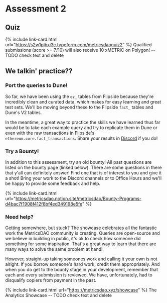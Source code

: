 # Assessment 2

## Quiz

{% include link-card.html url="https://s2w1pibxi3c.typeform.com/metricsdaoquiz2" %}
Qualified submissions (score >= 7/10) will also receive 10 xMETRIC on Polygon!
-- TODO check text and delete

## We talkin' practice??

### Port the queries to Dune!

So far, we have been using the `ez_` tables from Flipside because they're incredibly clean and curated data, which makes for easy learning and great test sets. We'll be moving beyond these to the Flipside `fact_` tables and Dune's V2 tables.&#x20;

In the meantime, a great way to practice the skills we have learned thus far would be to take each example query and try to replicate them in Dune or even with the raw transactions in Flipside's `ethereum.core.fact_transactions`. Share your results in [Discord](https://discord.gg/metrics) if you do!

### Try a Bounty!

In addition to this assessment, try an old bounty! All past questions are listed on the bounty page (linked below). There are some questions in there that y'all can definitely answer! Find one that is of interest to you and give it a shot! Bring your work to the Discord channels or to Office Hours and we'll be happy to provide some feedback and help.

{% include link-card.html url="https://metricsdao.notion.site/metricsdao/Bounty-Programs-d4bac7f1908f412f8bf4ed349198e5fe" %}

### Need help?

Getting somewhere, but stuck? The showcase celebrates all the fantastic work the MetricsDAO community is creating. Queries are open-source and we believe in building in public, it's ok to check how someone did something for some inspiration. That's a great way to learn that there are many ways to solve the same problem at hand!

However, straight-up taking someones work and calling it your own is not alright. If you borrow someone's hard work, credit them appropriately. And when you do get to the bounty stage in your development, remember that each and every submission is reviewed. We have, unfortunately, had to disqualify copiers from payment in the past.

{% include link-card.html url="https://metricsdao.xyz/showcase" %}
The Analytics Showcase
-- TODO check text and delete
